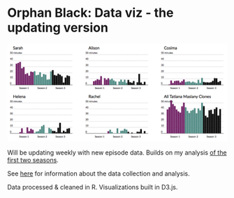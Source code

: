 # Orphan Black: Data viz - the updating version

![Bar chart](/img/barchartsfallback.png)

Will be updating weekly with new episode data. Builds on my analysis [of the first two seasons](http://hrecht.github.io/orphanblack/).

See [here](http://hrecht.github.io/orphanblack-update/#about) for information about the data collection and analysis.

Data processed & cleaned in R. Visualizations built in D3.js. 